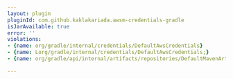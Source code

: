 ```yaml
---
layout: plugin
pluginId: com.github.kaklakariada.awsm-credentials-gradle
isJarAvailable: true
error: ''
violations:
- {name: org/gradle/internal/credentials/DefaultAwsCredentials}
- {name: Lorg/gradle/internal/credentials/DefaultAwsCredentials;}
- {name: org/gradle/api/internal/artifacts/repositories/DefaultMavenArtifactRepository}

---
```

